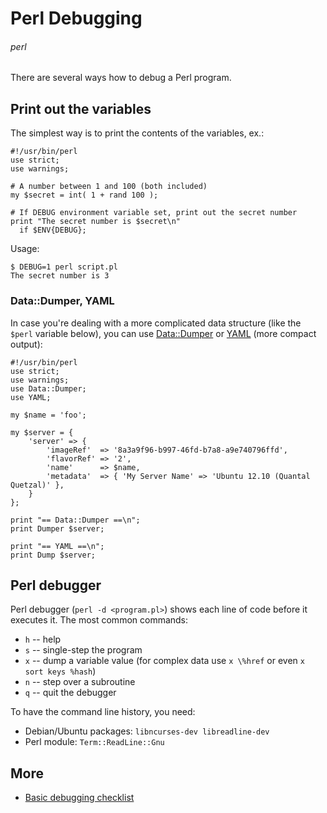# Perl Debugging
###### perl

There are several ways how to debug a Perl program.

## Print out the variables

The simplest way is to print the contents of the variables, ex.:

    #!/usr/bin/perl
    use strict;
    use warnings;

    # A number between 1 and 100 (both included)
    my $secret = int( 1 + rand 100 );

    # If DEBUG environment variable set, print out the secret number
    print "The secret number is $secret\n"
      if $ENV{DEBUG};

Usage:

    $ DEBUG=1 perl script.pl
    The secret number is 3

### Data::Dumper, YAML

In case you're dealing with a more complicated data structure (like the `$perl` variable below), you can use [Data::Dumper](http://perldoc.perl.org/Data/Dumper.html) or [YAML](https://metacpan.org/module/YAML) (more compact output):

    #!/usr/bin/perl
    use strict;
    use warnings;
    use Data::Dumper;
    use YAML;

    my $name = 'foo';

    my $server = {
        'server' => {
            'imageRef'  => '8a3a9f96-b997-46fd-b7a8-a9e740796ffd',
            'flavorRef' => '2',
            'name'      => $name,
            'metadata'  => { 'My Server Name' => 'Ubuntu 12.10 (Quantal Quetzal)' },
        }
    };

    print "== Data::Dumper ==\n";
    print Dumper $server;

    print "== YAML ==\n";
    print Dump $server;

## Perl debugger

Perl debugger (`perl -d <program.pl>`) shows each line of code before it executes it. The most common commands:

 * `h` -- help
 * `s` -- single-step the program
 * `x` -- dump a variable value (for complex data use `x \%href` or even `x sort keys %hash`)
 * `n` -- step over a subroutine
 * `q` -- quit the debugger

To have the command line history, you need:

 * Debian/Ubuntu packages: `libncurses-dev libreadline-dev`
 * Perl module: `Term::ReadLine::Gnu`

## More

* [Basic debugging checklist](http://perlmonks.org/?node=Basic%20debugging%20checklist)
